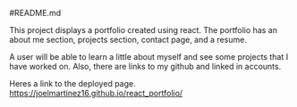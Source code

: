 #README.md


This project displays a portfolio created using react.
The portfolio has an about me section, projects section,  contact page, and a resume.


A user will be able to learn a little about myself and see some projects that I have worked on. Also, there are links to my github and linked in accounts.


Heres a link to the deployed page. https://joelmartinez16.github.io/react_portfolio/

